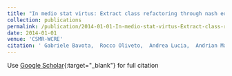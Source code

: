 ```yaml
---
title: "In medio stat virtus: Extract class refactoring through nash equilibria"
collection: publications
permalink: /publication/2014-01-01-In-medio-stat-virtus-Extract-class-refactoring-through-nash-equilibria
date: 2014-01-01
venue: 'CSMR-WCRE'
citation: ' Gabriele Bavota,  Rocco Oliveto,  Andrea Lucia,  Andrian Marcus,  Yann-Ga&quot;el Gu&apos;eh&apos;eneuc,  Giuliano Antoniol, &quot;In medio stat virtus: Extract class refactoring through nash equilibria.&quot; CSMR-WCRE, 2014.'
---
```

Use [Google Scholar](https://scholar.google.com/scholar?q=In+medio+stat+virtus:+Extract+class+refactoring+through+nash+equilibria){:target="_blank"} for full citation